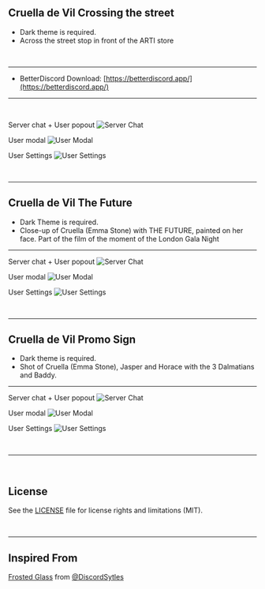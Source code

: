 ## Cruella de Vil Crossing the street
 - Dark theme is required. 
 - Across the street stop in front of the ARTI store

<br>

- - -
 - BetterDiscord Download: [https://betterdiscord.app/](https://betterdiscord.app/)  
- - -

<br>

Server chat + User popout
![Server Chat](https://i.imgur.com/Z0OWJ5N.png)

User modal
![User Modal](https://i.imgur.com/u5NCwJR.png)

User Settings
![User Settings](https://i.imgur.com/vKbPfnB.png)

<br>

- - - 


## Cruella de Vil The Future
  - Dark Theme is required.
  - Close-up of Cruella (Emma Stone) with THE FUTURE, painted on her face. Part of the film of the moment of the London Gala Night
- - -

Server chat + User popout
![Server Chat](https://i.imgur.com/oPhuRrH.png)

User modal
![User Modal](https://i.imgur.com/xJV1NNZ.png)

User Settings
![User Settings](https://i.imgur.com/7eYCayT.png)

<br>

- - - 


## Cruella de Vil Promo Sign
  - Dark theme is required.
  -  Shot of Cruella (Emma Stone), Jasper and Horace with the 3 Dalmatians and Baddy.
- - - 

Server chat + User popout
![Server Chat](https://i.imgur.com/9a7jMqG.png)

User modal
![User Modal](https://i.imgur.com/HNqY24F.png)

User Settings
![User Settings](https://i.imgur.com/F9t75F0.png)

<br>

- - -

<br>


## License

See the [LICENSE](https://github.com/IOxeOfficial/Cruella-De-Vil-Discord-Themes/blob/main/LICENSE.md) file for license rights and limitations (MIT).



<br>

- - -

## Inspired From
[Frosted Glass](https://github.com/DiscordStyles/FrostedGlass) from [@DiscordSytles](https://github.com/DiscordStyles)